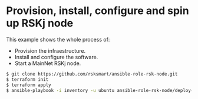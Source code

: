 # Provision, install, configure and spin up RSKj node

This example shows the whole process of:
* Provision the infraestructure.
* Install and configure the software.
* Start a MainNet RSKj node.


```bash
$ git clone https://github.com/rsksmart/ansible-role-rsk-node.git
$ terraform init
$ terraform apply
$ ansible-playbook -i inventory -u ubuntu ansible-role-rsk-node/deploy-rsk-node.yaml
```
